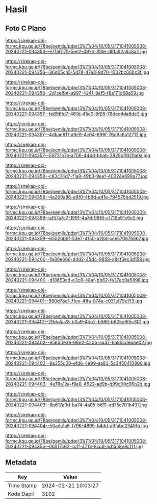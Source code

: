 # Hasil

## Foto C Plano

https://sirekap-obj-formc.kpu.go.id/78be/pemilu/pdpr/31/71/04/10/05/3171041005008-20240221-094354--e7156175-5ee2-492d-8fde-d8fa92a6c8a2.jpg

https://sirekap-obj-formc.kpu.go.id/78be/pemilu/pdpr/31/71/04/10/05/3171041005008-20240221-094356--36d05ca5-5d78-47e3-9d70-1002bc06bc3f.jpg

https://sirekap-obj-formc.kpu.go.id/78be/pemilu/pdpr/31/71/04/10/05/3171041005008-20240221-094356--2d1ce8bf-a997-4241-9af5-f8a171d68a59.jpg

https://sirekap-obj-formc.kpu.go.id/78be/pemilu/pdpr/31/71/04/10/05/3171041005008-20240221-094357--fe896fd7-461d-45c0-9f85-78ded4da6de3.jpg

https://sirekap-obj-formc.kpu.go.id/78be/pemilu/pdpr/31/71/04/10/05/3171041005008-20240221-094357--4dbae611-a9e9-4c04-896f-76d6a6a12712.jpg

https://sirekap-obj-formc.kpu.go.id/78be/pemilu/pdpr/31/71/04/10/05/3171041005008-20240221-094357--59731b7a-a706-444d-bbab-3828d0920a0a.jpg

https://sirekap-obj-formc.kpu.go.id/78be/pemilu/pdpr/31/71/04/10/05/3171041005008-20240221-094358--c83c74d7-f1a8-49b3-9eef-40324e699a77.jpg

https://sirekap-obj-formc.kpu.go.id/78be/pemilu/pdpr/31/71/04/10/05/3171041005008-20240221-094358--4a260a86-e9f0-4b9d-a41e-794575bd2519.jpg

https://sirekap-obj-formc.kpu.go.id/78be/pemilu/pdpr/31/71/04/10/05/3171041005008-20240221-094359--af57a7c7-1991-4a7d-9816-c1719e91c6c0.jpg

https://sirekap-obj-formc.kpu.go.id/78be/pemilu/pdpr/31/71/04/10/05/3171041005008-20240221-094359--65026b6f-53e7-4150-a28d-cce5706766b7.jpg

https://sirekap-obj-formc.kpu.go.id/78be/pemilu/pdpr/31/71/04/10/05/3171041005008-20240221-094400--1b80e666-d4d2-45d4-9858-a8cf3ec3d158.jpg

https://sirekap-obj-formc.kpu.go.id/78be/pemilu/pdpr/31/71/04/10/05/3171041005008-20240221-094400--d18653ad-e3c8-48af-bb62-fa37eb9a5498.jpg

https://sirekap-obj-formc.kpu.go.id/78be/pemilu/pdpr/31/71/04/10/05/3171041005008-20240221-094401--980d78ef-7fee-41fa-874a-c031ef75e7f3.jpg

https://sirekap-obj-formc.kpu.go.id/78be/pemilu/pdpr/31/71/04/10/05/3171041005008-20240221-094401--29dc4a78-b0a9-4db2-b986-b825e8f5c301.jpg

https://sirekap-obj-formc.kpu.go.id/78be/pemilu/pdpr/31/71/04/10/05/3171041005008-20240221-094402--e5600e3e-96e2-420b-aa47-9a8dcdeb6e02.jpg

https://sirekap-obj-formc.kpu.go.id/78be/pemilu/pdpr/31/71/04/10/05/3171041005008-20240221-094402--8a355d30-efd6-4e99-aa83-5c3450410800.jpg

https://sirekap-obj-formc.kpu.go.id/78be/pemilu/pdpr/31/71/04/10/05/3171041005008-20240221-094403--4e78a12e-f9e8-4622-ad9b-d99d00c66b2d.jpg

https://sirekap-obj-formc.kpu.go.id/78be/pemilu/pdpr/31/71/04/10/05/3171041005008-20240221-094403--8b617a9d-ba74-4a05-b611-dd75c701b497.jpg

https://sirekap-obj-formc.kpu.go.id/78be/pemilu/pdpr/31/71/04/10/05/3171041005008-20240221-094404--50ada1a6-f796-4899-b4dd-a9fabc2340fb.jpg

https://sirekap-obj-formc.kpu.go.id/78be/pemilu/pdpr/31/71/04/10/05/3171041005008-20240221-094355--06517c62-cc1f-4713-8cc6-ad1558e8c111.jpg


## Metadata

| Key        | Value               |
| ---------- | ------------------- |
| Time Stamp | 2024-02-21 10:03:27 |
| Kode Dapil | 3102                |



